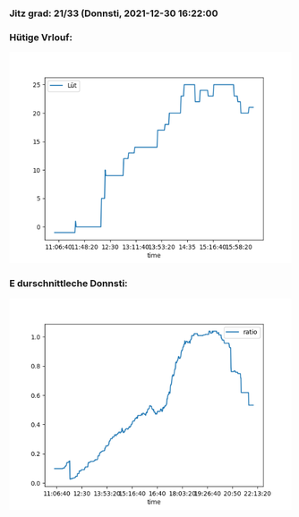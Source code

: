 ### Jitz grad: 21/33 (Donnsti, 2021-12-30 16:22:00

### Hütige Vrlouf:
![Graph](Today.png)

### E durschnittleche Donnsti:
![Graph](Donnsti.png)